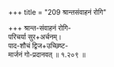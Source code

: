 +++
title = "209 श्रान्तसंवाहनं रोगि"

+++
श्रान्त-संवाहनं रोगि-  
परिचर्या सुर+अर्चनम्।  
पाद-शौचं द्विज+उच्छिष्ट-  
मार्जनं गो-प्रदानवत्  ॥ १.२०९ ॥